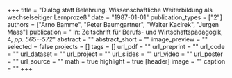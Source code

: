 +++
title = "Dialog statt Belehrung. Wissenschaftliche Weiterbildung als wechselseitiger Lernprozeß"
date = "1987-01-01"
publication_types = ["2"]
authors = ["Arno Bamme", "Peter Baumgartner", "Walter Kacirek", "Jurgen Maas"]
publication = " In: Zeitschrift für Berufs- und Wirtschaftspädagogik, 4, _pp. 565--572_"
abstract = ""
abstract_short = ""
image_preview = ""
selected = false
projects = []
tags = []
url_pdf = ""
url_preprint = ""
url_code = ""
url_dataset = ""
url_project = ""
url_slides = ""
url_video = ""
url_poster = ""
url_source = ""
math = true
highlight = true
[header]
image = ""
caption = ""
+++
